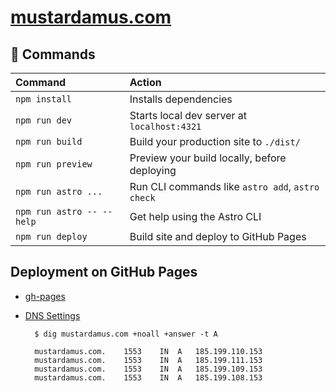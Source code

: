 # [mustardamus.com](mustardamus.com)

## 🧞 Commands

| Command                   | Action                                           |
| :------------------------ | :----------------------------------------------- |
| `npm install`             | Installs dependencies                            |
| `npm run dev`             | Starts local dev server at `localhost:4321`      |
| `npm run build`           | Build your production site to `./dist/`          |
| `npm run preview`         | Preview your build locally, before deploying     |
| `npm run astro ...`       | Run CLI commands like `astro add`, `astro check` |
| `npm run astro -- --help` | Get help using the Astro CLI                     |
| `npm run deploy`          | Build site and deploy to GitHub Pages            |

## Deployment on GitHub Pages

- [gh-pages](https://www.npmjs.com/package/gh-pages)
- [DNS Settings](https://docs.github.com/en/pages/configuring-a-custom-domain-for-your-github-pages-site/managing-a-custom-domain-for-your-github-pages-site)

  ```
    $ dig mustardamus.com +noall +answer -t A

    mustardamus.com.	1553	IN	A	185.199.110.153
    mustardamus.com.	1553	IN	A	185.199.111.153
    mustardamus.com.	1553	IN	A	185.199.109.153
    mustardamus.com.	1553	IN	A	185.199.108.153
  ```
